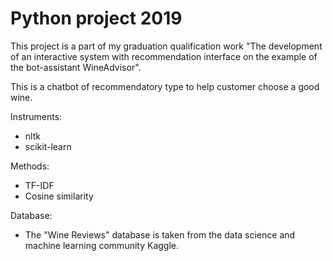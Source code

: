 # Python project 2019

This project is a part of my graduation qualification work "The development of an interactive system with recommendation interface on the example of the bot-assistant WineAdvisor".

This is a chatbot of recommendatory type to help customer choose a good wine.

Instruments:
* nltk
* scikit-learn

Methods:
* TF-IDF
* Cosine similarity

Database:
* The "Wine Reviews" database is taken from the data science and machine learning community Kaggle.
